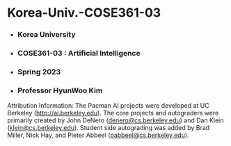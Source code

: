 # Korea-Univ.-COSE361-03
- ### Korea University
- ### COSE361-03 : Artificial Intelligence
- ### Spring 2023
- ### Professor HyunWoo Kim

>
Attribution Information: The Pacman AI projects were developed at UC Berkeley (http://ai.berkeley.edu). The core projects and autograders were primarily created by John DeNero (denero@cs.berkeley.edu) and Dan Klein (klein@cs.berkeley.edu). Student side autograding was added by Brad Miller, Nick Hay, and Pieter Abbeel (pabbeel@cs.berkeley.edu).
